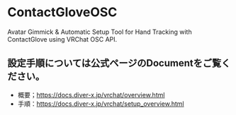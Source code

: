 # ContactGloveOSC
Avatar Gimmick & Automatic Setup Tool for Hand Tracking with ContactGlove using VRChat OSC API.

## 設定手順については公式ページのDocumentをご覧ください。

- 概要；https://docs.diver-x.jp/vrchat/overview.html
- 手順：https://docs.diver-x.jp/vrchat/setup_overview.html